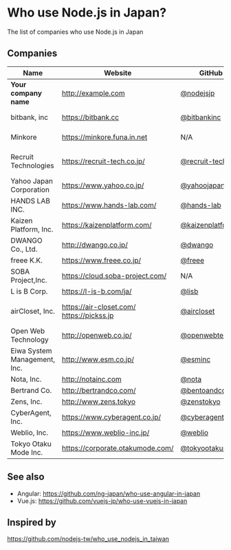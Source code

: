 # Who use Node.js in Japan?
The list of companies who use Node.js in Japan

## Companies

Name | Website | GitHub | What we do with
------------ | ------- | ------- | -------
**Your company name** | http://example.com | [@nodejsjp](https://github.com/nodejsjp) | **It would be better to write the concretes.**
bitbank, inc | https://bitbank.cc | [@bitbankinc](https://github.com/bitbankinc) | ALL (Web Service, Backend Job, Angular building, Bitcoin and Cryptocurrencies)
Minkore | https://minkore.funa.in.net | N/A | Migrating to Firebase Cloud Functions (Vue.js + Firebase SPA)
Recruit Technologies | https://recruit-tech.co.jp/ | [@recruit-tech](http://github.com/recruit-tech/) | Server Side Rendering, Frontend tool, Push notification platform, etc see: http://yosuke-furukawa.hatenablog.com/entry/2016/12/01/175446
Yahoo Japan Corporation | https://www.yahoo.co.jp/ | [@yahoojapan](https://github.com/yahoojapan) | Many properties are running with Node.js
HANDS LAB INC. | https://www.hands-lab.com/ | [@hands-lab](https://github.com/hands-lab) | Internal CRM Web Apps are running with Node.js
Kaizen Platform, Inc. | https://kaizenplatform.com/ | [@kaizenplatform](https://github.com/kaizenplatform) | Few back-end services and front-end tools
DWANGO Co., Ltd. | http://dwango.co.jp/ | [@dwango](https://github.com/dwango) | Server Side Rendering, front-end tool and some API servers.
freee K.K. | https://www.freee.co.jp/ | [@freee](https://github.com/freee) | front-end tool and back-end services.
SOBA Project,Inc. | https://cloud.soba-project.com/ | N/A | Some microservices using Express and Socket.io.
L is B Corp. | https://l-is-b.com/ja/ | [@lisb](https://github.com/lisb) | Few back-end services.
airCloset, Inc. | https://air-closet.com/  https://pickss.jp | [@aircloset](https://github.com/air-closet) | Almost ALL (Web Service, Backend Job, Server Side Sendering, UI Test, React and React Native Buildings, Frontend tools.)
Open Web Technology | http://openweb.co.jp/ | [@openwebtech](https://github.com/openwebtech) | Almost all of [TechFeed](https://techfeed.io)
Eiwa System Management, Inc. | http://www.esm.co.jp/ | [@esminc](https://github.com/esminc) | Few back-end services and front-end tools.
Nota, Inc. | http://notainc.com | [@nota](https://github.com/nota) | Front-end tools and back-end services.
Bertrand Co. | http://bertrandco.com/ | [@bentoandco](https://github.com/bentoandco) | Back-end and Front-end through [Meteor](https://www.meteor.com/)
Zens, Inc. | http://www.zens.tokyo | [@zenstokyo](https://github.com/zenstokyo) | Full-stack Node.
CyberAgent, Inc. | https://www.cyberagent.co.jp/ | [@cyberagent](https://github.com/cyberagent) | back-end services of community apps and games.
Weblio, Inc. | https://www.weblio-inc.jp/ | [@weblio](https://github.com/weblio) | Front-end tools and back-end service for [eikaiwa](https://eikaiwa.weblio.jp/)
Tokyo Otaku Mode Inc. | https://corporate.otakumode.com/ | [@tokyootakumode](https://github.com/tokyootakumode) | Front-end tools and back-end service for [Tokyo Otaku Mode](https://otakumode.com/)

## See also
+ Angular: https://github.com/ng-japan/who-use-angular-in-japan
+ Vue.js: https://github.com/vuejs-jp/who-use-vuejs-in-japan

## Inspired by
https://github.com/nodejs-tw/who_use_nodejs_in_taiwan
